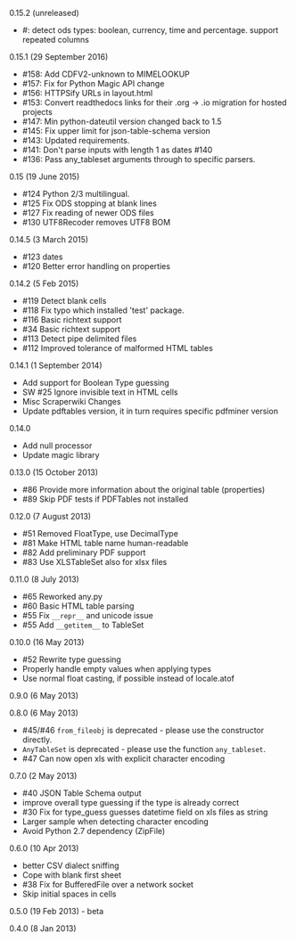 0.15.2 (unreleased)
* #: detect ods types: boolean, currency, time and percentage. support repeated columns

0.15.1 (29 September 2016)
* #158: Add CDFV2-unknown to MIMELOOKUP
* #157: Fix for Python Magic API change
* #156: HTTPSify URLs in layout.html
* #153: Convert readthedocs links for their .org -> .io migration for
  hosted projects
* #147: Min python-dateutil version changed back to 1.5
* #145: Fix upper limit for json-table-schema version
* #143: Updated requirements.
* #141: Don't parse inputs with length 1 as dates #140
* #136: Pass any\_tableset arguments through to specific parsers.

0.15 (19 June 2015)
* #124 Python 2/3 multilingual.
* #125 Fix ODS stopping at blank lines
* #127 Fix reading of newer ODS files
* #130 UTF8Recoder removes UTF8 BOM

0.14.5 (3 March 2015)
* #123 dates
* #120 Better error handling on properties

0.14.2 (5 Feb 2015)
* #119 Detect blank cells
* #118 Fix typo which installed 'test' package.
* #116 Basic richtext support
* #34  Basic richtext support
* #113 Detect pipe delimited files
* #112 Improved tolerance of malformed HTML tables

0.14.1 (1 September 2014)
* Add support for Boolean Type guessing
* SW #25 Ignore invisible text in HTML cells
* Misc Scraperwiki Changes
* Update pdftables version, it in turn requires specific pdfminer version

0.14.0
* Add null processor
* Update magic library

0.13.0 (15 October 2013)
* #86 Provide more information about the original table (properties)
* #89 Skip PDF tests if PDFTables not installed

0.12.0 (7 August 2013)
* #51 Removed FloatType, use DecimalType
* #81 Make HTML table name human-readable
* #82 Add preliminary PDF support
* #83 Use XLSTableSet also for xlsx files

0.11.0 (8 July 2013)
* #65 Reworked any.py
* #60 Basic HTML table parsing
* #55 Fix `__repr__` and unicode issue
* #55 Add `__getitem__` to TableSet

0.10.0 (16 May 2013)
* #52 Rewrite type guessing
* Properly handle empty values when applying types
* Use normal float casting, if possible instead of locale.atof

0.9.0 (6 May 2013)

0.8.0 (6 May 2013)
* #45/#46 `from_fileobj` is deprecated - please use the constructor directly.
* `AnyTableSet` is deprecated - please use the function `any_tableset`.
* #47 Can now open xls with explicit character encoding

0.7.0 (2 May 2013)
* #40 JSON Table Schema output
* improve overall type guessing if the type is already correct
* #30 Fix for type_guess guesses datetime field on xls files as string
* Larger sample when detecting character encoding
* Avoid Python 2.7 dependency (ZipFile)

0.6.0 (10 Apr 2013)
* better CSV dialect sniffing
* Cope with blank first sheet
* #38 Fix for BufferedFile over a network socket
* Skip initial spaces in cells

0.5.0 (19 Feb 2013) - beta

0.4.0 (8 Jan 2013)
